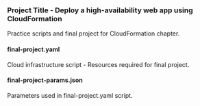 ### Project Title - Deploy a high-availability web app using CloudFormation
Practice scripts and final project for CloudFormation chapter.

#### final-project.yaml
Cloud infrastructure script - Resources required for final project.

#### final-project-params.json
Parameters used in final-project.yaml script.
